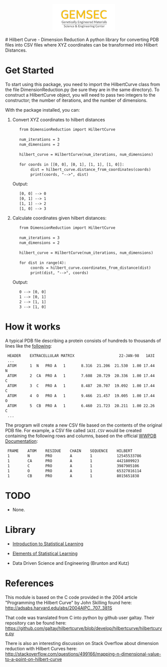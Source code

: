 <p align="center">
  <a href="http://www.gemsec.washington.edu/" target="_blank" >
    <img alt="GEMSEC" src="GEMSEC/img/gemsec_logo.png" width="200" />
  </a>
</p>
# Hilbert Curve - Dimension Reduction
A python library for converting PDB files into CSV files where XYZ coordinates can be transformed into Hilbert Distances.

# Get Started

To start using this package, you need to import the HilbertCurve class from the file DimensionReduction.py (be sure they are in the same directory). To construct a HilbertCurve object, you will need to pass two integers to the constructor; the number of iterations, and the number of dimensions.

With the package installed, you can:
1. Convert XYZ coordinates to hilbert distances

          from DimensionReduction import HilbertCurve

          num_iterations = 3
          num_dimensions = 2
          
          hilbert_curve = HilbertCurve(num_iterations, num_dimensions)

          for coords in [[0, 0], [0, 1], [1, 1], [1, 0]]:
               dist = hilbert_curve.distance_from_coordinates(coords)
               print(coords, "-->", dist)

     Output:

          [0, 0] --> 0
          [0, 1] --> 1
          [1, 1] --> 2
          [1, 0] --> 3

2. Calculate coordinates given hilbert distances:

          from DimensionReduction import HilbertCurve

          num_iterations = 3
          num_dimensions = 2

          hilbert_curve = HilbertCurve(num_iterations, num_dimensions)

          for dist in range(4):
               coords = hilbert_curve.coordinates_from_distance(dist)
               print(dist, "-->", coords)

     Output:

          0 --> [0, 0]
          1 --> [0, 1]
          2 --> [1, 1]
          3 --> [1, 0]

# How it works
A typical PDB file describing a protein consists of hundreds to thousands of lines like the [following](https://en.wikipedia.org/wiki/Protein_Data_Bank_(file_format)):

     HEADER    EXTRACELLULAR MATRIX                    22-JAN-98   1A3I
     ...
     ATOM      1  N   PRO A   1       8.316  21.206  21.530  1.00 17.44           N
     ATOM      2  CA  PRO A   1       7.608  20.729  20.336  1.00 17.44           C
     ATOM      3  C   PRO A   1       8.487  20.707  19.092  1.00 17.44           C
     ATOM      4  O   PRO A   1       9.466  21.457  19.005  1.00 17.44           O
     ATOM      5  CB  PRO A   1       6.460  21.723  20.211  1.00 22.26           C
     ...

The program will create a new CSV file based on the contents of the original PDB file. For example, a CSV file called ```1A3I.CSV``` would be created containing the following rows and columns, based on the official [WWPDB Documentation](http://www.wwpdb.org/documentation/file-format-content/format33/sect9.html#ATOM):

     FRAME    ATOM    RESIDUE    CHAIN    SEQUENCE    HILBERT
     1        N       PRO        A        1           12545533786
     1        CA      PRO        A        1           4421809923
     1        C       PRO        A        1           3987905106
     1        O       PRO        A        1           65327816114
     1        CB      PRO        A        1           8015651838

# TODO

- None.

# Library

- [Introduction to Statistical Learning](http://faculty.marshall.usc.edu/gareth-james/ISL/ISLR%20Seventh%20Printing.pdf)

- [Elements of Statistical Learning](https://web.stanford.edu/~hastie/Papers/ESLII.pdf)

- Data Driven Science and Engineering (Brunton and Kutz)

# References

This module is based on the C code provided in the 2004 article "Programming the Hilbert Curve" by John Skilling found here: http://adsabs.harvard.edu/abs/2004AIPC..707..381S

That code was translated from C into python by github user galtay. Their repository can be found here: https://github.com/galtay/hilbertcurve/blob/develop/hilbertcurve/hilbertcurve.py

There is also an interesting discussion on Stack Overflow about dimension reduction with Hilbert Curves
here: http://stackoverflow.com/questions/499166/mapping-n-dimensional-value-to-a-point-on-hilbert-curve
